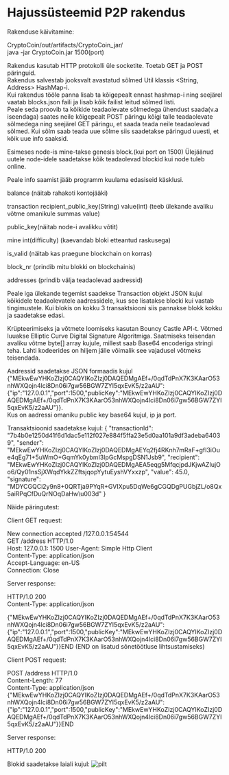 # Hajussüsteemid P2P rakendus

Rakenduse käivitamine:  

CryptoCoin/out/artifacts/CryptoCoin_jar/  
java -jar CryptoCoin.jar 1500(port)  


Rakendus kasutab HTTP protokolli üle socketite. Toetab GET ja POST päringuid.   
Rakendus salvestab jooksvalt avastatud sõlmed Util klassis <String, Address> HashMap-i.  
Kui rakendus tööle panna lisab ta kõigepealt ennast hashmap-i ning seejärel vaatab blocks.json faili ja lisab kõik failist leitud sõlmed listi.  
Peale seda proovib ta kõikide teadaolevate sõlmedega ühendust saada(v.a iseendaga) saates neile kõigepealt POST päringu kõigi talle teadaolevate sõlmedega ning seejärel GET päringu, et saada teada neile teadaolevad sõlmed. Kui sõlm saab teada uue sõlme siis saadetakse päringud uuesti, et kõik uue info saaksid.

Esimeses node-is mine-takse genesis block.(kui port on 1500) Ülejäänud uutele node-idele saadetakse kõik teadaolevad blockid kui node tuleb online.

Peale info saamist jääb programm kuulama edasiseid käsklusi.

balance (näitab rahakoti kontojääki)

transaction recipient_public_key(String) value(int) (teeb ülekande avaliku võtme omanikule summas value)

public_key(näitab node-i avalikku võtit)

mine int(difficulty) (kaevandab bloki etteantud raskusega)

is_valid (näitab kas praegune blockchain on korras)

block_nr (prindib mitu blokki on blockchainis)

addresses (prindib välja teadaolevad aadressid)

Peale iga ülekande tegemist saadekse Transaction objekt JSON kujul kõikidele teadaolevatele aadressidele, kus see lisatakse blocki kui vastab tingimustele.
Kui blokis on kokku 3 transaktsiooni siis pannakse blokk kokku ja saadetakse edasi.

Krüpteerimiseks ja võtmete loomiseks kasutan Bouncy Castle API-t. Võtmed luuakse Elliptic Curve Digital Signature Algoritmiga. Saatmiseks teisendan avaliku võtme byte[] array kujule, millest saab Base64 encoderiga stringi teha. Lahti kodeerides on hiljem jälle võimalik see vajadusel võtmeks teisendada.

Aadressid saadetakse JSON formaadis kujul {"MEkwEwYHKoZIzj0CAQYIKoZIzj0DAQEDMgAEf+/0qdTdPnX7K3KAarO53nhWXQojn4lci8Dn06i7gw56BGW7ZYI5qxEvK5/z2aAU":{"ip":"127.0.0.1","port":1500,"publicKey":"MEkwEwYHKoZIzj0CAQYIKoZIzj0DAQEDMgAEf+/0qdTdPnX7K3KAarO53nhWXQojn4lci8Dn06i7gw56BGW7ZYI5qxEvK5/z2aAU"}}.   
Kus on aadressi omaniku public key base64 kujul, ip ja port.

Transaktsioonid saadetakse kujul:
{
  "transactionId": "7b4b0e1250d41f6d1dac5e112f027e884f5ffa23e5d0aa101a9df3adeba64039",
  "sender": "MEkwEwYHKoZIzj0CAQYIKoZIzj0DAQEDMgAEYq2fj4RKnh7mRaF+gfI3iOue4qEg71+5uWmO+GqmYk0ybmI3lpGcMspgDSN1Jsb9",
  "recipient": "MEkwEwYHKoZIzj0CAQYIKoZIzj0DAQEDMgAEA5eqg5MfqcjpdJKjwAZIujOo6/Qy01nsSjXWqdYkkZZftsjqopYytuEyshVYxxzp",
  "value": 45.0,
  "signature": "MDYCGQCi2y9n8+0QRTja9PYqR+GVIXpu5DqWe6gCGQDgPUGbjZL/o8Qx5aiRPqCfDuQrNOqDaHw\u003d"
}

Näide päringutest:  

Client GET request:  

New connection accepted /127.0.0.1:54544  
GET /address HTTP/1.0  
Host: 127.0.0.1: 1500 
User-Agent: Simple Http Client  
Content-Type: application/json  
Accept-Language: en-US    
Connection: Close 

Server response:  

HTTP/1.0 200  
Content-Type: application/json  

{"MEkwEwYHKoZIzj0CAQYIKoZIzj0DAQEDMgAEf+/0qdTdPnX7K3KAarO53nhWXQojn4lci8Dn06i7gw56BGW7ZYI5qxEvK5/z2aAU":{"ip":"127.0.0.1","port":1500,"publicKey":"MEkwEwYHKoZIzj0CAQYIKoZIzj0DAQEDMgAEf+/0qdTdPnX7K3KAarO53nhWXQojn4lci8Dn06i7gw56BGW7ZYI5qxEvK5/z2aAU"}}END (END on lisatud sõnetöötluse   lihtsustamiseks)    

Client POST request:  

POST /address HTTP/1.0   
Content-Length: 77  
Content-Type: application/json  
{"MEkwEwYHKoZIzj0CAQYIKoZIzj0DAQEDMgAEf+/0qdTdPnX7K3KAarO53nhWXQojn4lci8Dn06i7gw56BGW7ZYI5qxEvK5/z2aAU":{"ip":"127.0.0.1","port":1500,"publicKey":"MEkwEwYHKoZIzj0CAQYIKoZIzj0DAQEDMgAEf+/0qdTdPnX7K3KAarO53nhWXQojn4lci8Dn06i7gw56BGW7ZYI5qxEvK5/z2aAU"}}END  

Server response:  

HTTP/1.0 200  


Blokid saadetakse laiali kujul:
![pilt](https://user-images.githubusercontent.com/32220947/82493539-cff52700-9af0-11ea-9fa4-691a1b30e249.png)
